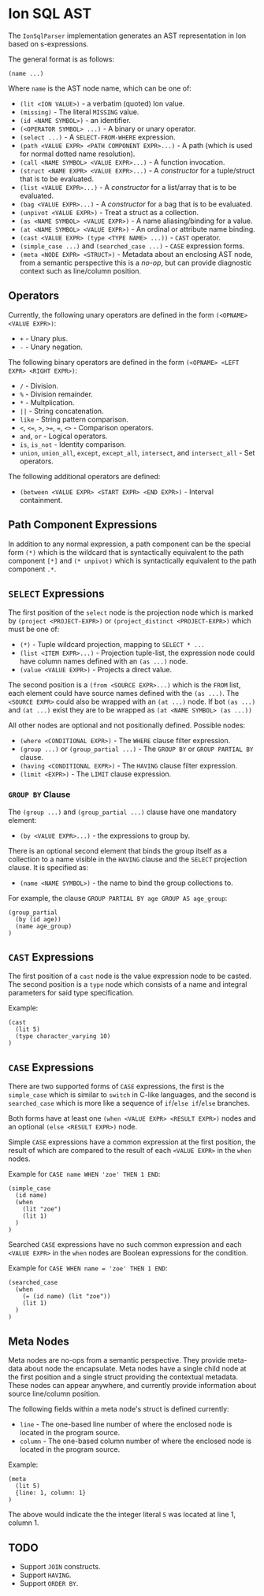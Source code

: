 # Ion SQL AST
The `IonSqlParser` implementation generates an AST representation in Ion based on
s-expressions.

The general format is as follows:

```
(name ...)
```

Where `name` is the AST node name, which can be one of:

* `(lit <ION VALUE>)` - a verbatim (quoted) Ion value.
* `(missing)` - The literal `MISSING` value.
* `(id <NAME SYMBOL>)` - an identifier.
* `(<OPERATOR SYMBOL> ...)` - A binary or unary operator.
* `(select ...)` - A `SELECT-FROM-WHERE` expression.
* `(path <VALUE EXPR> <PATH COMPONENT EXPR>...)` - A path (which is used for normal dotted name resolution).
* `(call <NAME SYMBOL> <VALUE EXPR>...)` - A function invocation.
* `(struct <NAME EXPR> <VALUE EXPR>...)` - A *constructor* for a tuple/struct that
  is to be evaluated.
* `(list <VALUE EXPR>...)` - A *constructor* for a list/array that is to be evaluated.
* `(bag <VALUE EXPR>...)` - A *constructor* for a bag that is to be evaluated.
* `(unpivot <VALUE EXPR>)` - Treat a struct as a collection.
* `(as <NAME SYMBOL> <VALUE EXPR>)` - A name aliasing/binding for a value.
* `(at <NAME SYMBOL> <VALUE EXPR>)` - An ordinal or attribute name binding.
* `(cast <VALUE EXPR> (type <TYPE NAME> ...))` - `CAST` operator.
* `(simple_case ...)` and `(searched_case ...)` - `CASE` expression forms.
* `(meta <NODE EXPR> <STRUCT>)` - Metadata about an enclosing AST node, from a semantic perspective
  this is a *no-op*, but can provide diagnostic context such as line/column position.

## Operators
Currently, the following unary operators are defined in the form `(<OPNAME> <VALUE EXPR>)`:

* `+` - Unary plus.
* `-` - Unary negation.

The following binary operators are defined in the form `(<OPNAME> <LEFT EXPR> <RIGHT EXPR>)`:

* `/` - Division.
* `%` - Division remainder.
* `*` - Multplication.
* `||` - String concatenation.
* `like` - String pattern comparison.
* `<`, `<=`, `>`, `>=`, `=`, `<>` - Comparison operators.
* `and`, `or` - Logical operators.
* `is`, `is_not` - Identity comparison.
* `union`, `union_all`, `except`, `except_all`, `intersect`, and `intersect_all` - Set operators.

The following additional operators are defined:

* `(between <VALUE EXPR> <START EXPR> <END EXPR>)` - Interval containment.

## Path Component Expressions
In addition to any normal expression, a path component can be the special form `(*)` which
is the wildcard that is syntactically equivalent to the path component `[*]` and
`(* unpivot)` which is syntactically equivalent to the path component `.*`. 

## `SELECT` Expressions
The first position of the `select` node is the projection node which is marked by
`(project <PROJECT-EXPR>)` or `(project_distinct <PROJECT-EXPR>)` which must be one of:

* `(*)` - Tuple wildcard projection, mapping to `SELECT * ...`
* `(list <ITEM EXPR>...)` - Projection tuple-list, the expression node could have
  column names defined with an `(as ...)` node.
* `(value <VALUE EXPR>)` - Projects a direct value.

The second position is a `(from <SOURCE EXPR>...)` which is the `FROM` list, each element could have
source names defined with the `(as ...)`.  The `<SOURCE EXPR>` could also be wrapped with
an `(at ...)` node.  If bot `(as ...)` and `(at ...)` exist they are to be wrapped as
`(at <NAME SYMBOL> (as ...))`

All other nodes are optional and not positionally defined.  Possible nodes:

* `(where <CONDITIONAL EXPR>)` - The `WHERE` clause filter expression.
* `(group ...)` or `(group_partial ...)` - The `GROUP BY` or `GROUP PARTIAL BY` clause.
* `(having <CONDITIONAL EXPR>)` - The `HAVING` clause filter expression.
* `(limit <EXPR>)` - The `LIMIT` clause expression. 

### `GROUP BY` Clause
The `(group ...)` and `(group_partial ...)` clause have one mandatory element:

* `(by <VALUE EXPR>...)` - the expressions to group by.

There is an optional second element that binds the group itself as a collection to a name
visible in the `HAVING` clause and the `SELECT` projection clause.  It is specified as:

* `(name <NAME SYMBOL>)` - the name to bind the group collections to.

For example, the clause `GROUP PARTIAL BY age GROUP AS age_group`:

```
(group_partial
  (by (id age))
  (name age_group)
)
```

## `CAST` Expressions
The first position of a `cast` node is the value expression node to be casted.  The
second position is a `type` node which consists of a name and integral parameters for said
type specification.

Example:

```
(cast
  (lit 5)
  (type character_varying 10)
)
```

## `CASE` Expressions
There are two supported forms of `CASE` expressions, the first is the `simple_case` which is
similar to `switch` in C-like languages, and the second is `searched_case` which is
more like a sequence of `if`/`else if`/`else` branches.

Both forms have at least one `(when <VALUE EXPR> <RESULT EXPR>)` nodes and an optional
`(else <RESULT EXPR>)` node.

Simple `CASE` expressions have a common expression at the first position, the result
of which are compared to the result of each `<VALUE EXPR>` in the `when` nodes.

Example for `CASE name WHEN 'zoe' THEN 1 END`:

```
(simple_case
  (id name)
  (when
    (lit "zoe")
    (lit 1)
  )
)
```

Searched `CASE` expressions have no such common expression and each `<VALUE EXPR>` in the `when`
nodes are Boolean expressions for the condition.

Example for `CASE WHEN name = 'zoe' THEN 1 END`:

```
(searched_case
  (when
    (= (id name) (lit "zoe"))
    (lit 1)
  )
)
```

## Meta Nodes
Meta nodes are no-ops from a semantic perspective.  They provide meta-data about node the
encapsulate.  Meta nodes have a single child node at the first position and a single struct
providing the contextual metadata.  These nodes can appear anywhere, and currently provide
information about source line/column position.

The following fields within a meta node's struct is defined currently:

* `line` - The one-based line number of where the enclosed node is located in the program source.
* `column` - The one-based column number of where the enclosed node is located in the program source.

Example:

```
(meta
  (lit 5)
  {line: 1, column: 1}
)
```

The above would indicate the the integer literal `5` was located at line 1, column 1.

## TODO
* Support `JOIN` constructs.
* Support `HAVING`.
* Support `ORDER BY`.
